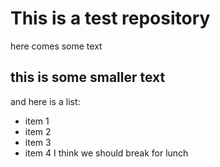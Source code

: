 # This is a test repository

here comes some text

## this is some smaller text

and here is a list:

* item 1
* item 2
* item 3
* item 4
I think we should break for lunch